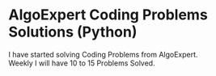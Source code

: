 # AlgoExpert Coding Problems Solutions (Python)

I have started solving Coding Problems from AlgoExpert. <br>
Weekly I will have 10 to 15 Problems Solved.
